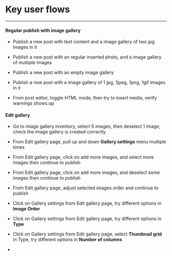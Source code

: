 # Key user flows

---

#### Regular publish with image gallery

* Publish a new post with text content and a image gallery of two jpg images in it

* Publish a new post with an regular inserted photo, and a image gallery of multiple images

* Publish a new post with an empty image gallery

* Publish a new post with a image gallery of 1 jpg, 1jpeg, 1png, 1gif images in it

* From post editor, toggle HTML mode, then try to insert media, verify warnings shows up

#### Edit gallery

* Go to image gallery inventory, select 5 images, then deselect 1 image, check the image gallery is created correctly

* From Edit gallery page, pull up and down **Gallery settings** menu multiple times

* From Edit gallery page, click on add more images, and select more images then continue to publish

* From Edit gallery page, click on add more images, and deselect some images then continue to publish

* From Edit gallery page, adjust selected images order and continue to publish
* Click on Gallery settings from Edit gallery page, try different options in **Image Order**
* Click on Gallery settings from Edit gallery page, try different options in **Type**
* Click on Gallery settings from Edit gallery page, select **Thumbnail grid** in Type, try different options in **Number of columns**
* 


